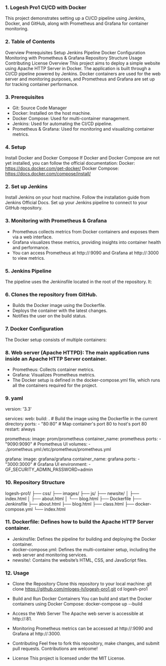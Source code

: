 ### 1. Logesh Pro1 CI/CD with Docker
This project demonstrates setting up a CI/CD pipeline using Jenkins, Docker, and GitHub, along with Prometheus and Grafana for container monitoring.

### 2. Table of Contents
Overview
Prerequisites
Setup
Jenkins Pipeline
Docker Configuration
Monitoring with Prometheus & Grafana
Repository Structure
Usage
Contributing
License
Overview
This project aims to deploy a simple website using Apache HTTP Server in Docker. The application is built through a CI/CD pipeline powered by Jenkins. Docker containers are used for the web server and monitoring purposes, and Prometheus and Grafana are set up for tracking container performance.

### 3. Prerequisites
* Git: Source Code Manager
* Docker: Installed on the host machine.
* Docker Compose: Used for multi-container management.
* Jenkins: Used for automating the CI/CD pipeline.
* Prometheus & Grafana: Used for monitoring and visualizing container metrics.

### 4. Setup
Install Docker and Docker Compose
If Docker and Docker Compose are not yet installed, you can follow the official documentation:
Docker: https://docs.docker.com/get-docker/
Docker Compose: https://docs.docker.com/compose/install/

### 2. Set up Jenkins
Install Jenkins on your host machine. Follow the installation guide from Jenkins Official Docs.
Set up your Jenkins pipeline to connect to your GitHub repository.

### 3. Monitoring with Prometheus & Grafana
* Prometheus collects metrics from Docker containers and exposes them via a web interface.
* Grafana visualizes these metrics, providing insights into container health and performance.
* You can access Prometheus at http://<host-ip>:9090 and Grafana at http://<host-ip>:3000 to view metrics.

### 5. Jenkins Pipeline
The pipeline uses the Jenkinsfile located in the root of the repository. It:

### 6. Clones the repository from GitHub.
* Builds the Docker image using the Dockerfile.
* Deploys the container with the latest changes.
* Notifies the user on the build status.

### 7. Docker Configuration
The Docker setup consists of multiple containers:

### 8. Web server (Apache HTTPD): The main application runs inside an Apache HTTP Server container.
* Prometheus: Collects container metrics.
* Grafana: Visualizes Prometheus metrics.
* The Docker setup is defined in the docker-compose.yml file, which runs all the containers required for the project.

### 9. yaml

version: '3.3'

services:
  web:
    build: .  # Build the image using the Dockerfile in the current directory
    ports:
      - "80:80"  # Map container's port 80 to host's port 80
    restart: always

  prometheus:
    image: prom/prometheus
    container_name: prometheus
    ports:
      - "9090:9090"  # Prometheus UI
    volumes:
      - ./prometheus.yml:/etc/prometheus/prometheus.yml

  grafana:
    image: grafana/grafana
    container_name: grafana
    ports:
      - "3000:3000"  # Grafana UI
    environment:
      - GF_SECURITY_ADMIN_PASSWORD=admin

### 10. Repository Structure
logesh-pro1/
├── css/
├── images/
├── js/
├── newsite/
│   ├── index.html
│   ├── about.html
│   └── blog.html
├── Dockerfile
├── Jenkinsfile
├── about.html
├── blog.html
├── class.html
├── docker-compose.yml
└── index.html

### 11. Dockerfile: Defines how to build the Apache HTTP Server container.
* Jenkinsfile: Defines the pipeline for building and deploying the Docker container.
* docker-compose.yml: Defines the multi-container setup, including the web server and monitoring services.
* newsite/: Contains the website’s HTML, CSS, and JavaScript files.

### 12. Usage

* Clone the Repository
Clone this repository to your local machine:
git clone https://github.com/mloges-h/logesh-pro1.git
cd logesh-pro1

* Build and Run Docker Containers
You can build and start the Docker containers using Docker Compose:
docker-compose up --build

* Access the Web Server
The Apache web server is accessible at http://<host-ip>:81.

* Monitoring
Prometheus metrics can be accessed at http://<host-ip>:9090 and Grafana at http://<host-ip>:3000.

* Contributing
Feel free to fork this repository, make changes, and submit pull requests. Contributions are welcome!

* License
This project is licensed under the MIT License.
